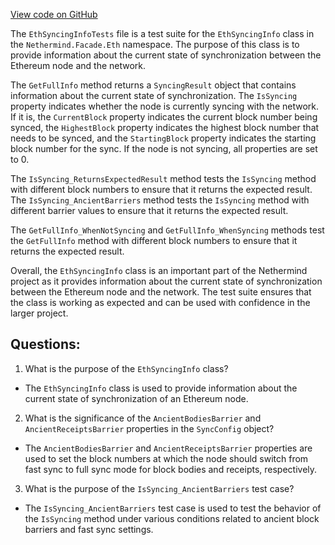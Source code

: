 [View code on GitHub](https://github.com/nethermindeth/nethermind/Nethermind.Facade.Test/Eth/EthSyncingInfoTests.cs)

The `EthSyncingInfoTests` file is a test suite for the `EthSyncingInfo` class in the `Nethermind.Facade.Eth` namespace. The purpose of this class is to provide information about the current state of synchronization between the Ethereum node and the network. 

The `GetFullInfo` method returns a `SyncingResult` object that contains information about the current state of synchronization. The `IsSyncing` property indicates whether the node is currently syncing with the network. If it is, the `CurrentBlock` property indicates the current block number being synced, the `HighestBlock` property indicates the highest block number that needs to be synced, and the `StartingBlock` property indicates the starting block number for the sync. If the node is not syncing, all properties are set to 0.

The `IsSyncing_ReturnsExpectedResult` method tests the `IsSyncing` method with different block numbers to ensure that it returns the expected result. The `IsSyncing_AncientBarriers` method tests the `IsSyncing` method with different barrier values to ensure that it returns the expected result.

The `GetFullInfo_WhenNotSyncing` and `GetFullInfo_WhenSyncing` methods test the `GetFullInfo` method with different block numbers to ensure that it returns the expected result.

Overall, the `EthSyncingInfo` class is an important part of the Nethermind project as it provides information about the current state of synchronization between the Ethereum node and the network. The test suite ensures that the class is working as expected and can be used with confidence in the larger project.
## Questions: 
 1. What is the purpose of the `EthSyncingInfo` class?
- The `EthSyncingInfo` class is used to provide information about the current state of synchronization of an Ethereum node.

2. What is the significance of the `AncientBodiesBarrier` and `AncientReceiptsBarrier` properties in the `SyncConfig` object?
- The `AncientBodiesBarrier` and `AncientReceiptsBarrier` properties are used to set the block numbers at which the node should switch from fast sync to full sync mode for block bodies and receipts, respectively.

3. What is the purpose of the `IsSyncing_AncientBarriers` test case?
- The `IsSyncing_AncientBarriers` test case is used to test the behavior of the `IsSyncing` method under various conditions related to ancient block barriers and fast sync settings.